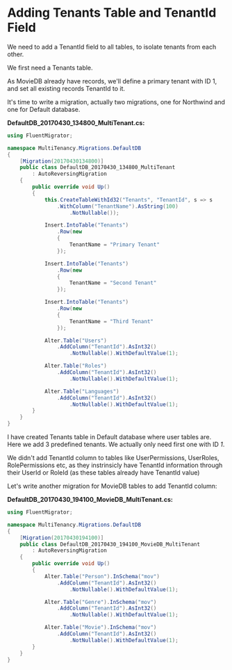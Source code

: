 # Adding Tenants Table and TenantId Field

We need to add a TenantId field to all tables, to isolate tenants from each other.

We first need a Tenants table. 

As MovieDB already have records, we'll define a primary tenant with ID 1, and set all existing records TenantId to it.

It's time to write a migration, actually two migrations, one for Northwind and one for Default database.

**DefaultDB_20170430_134800_MultiTenant.cs:**

```csharp
using FluentMigrator;

namespace MultiTenancy.Migrations.DefaultDB
{
    [Migration(20170430134800)]
    public class DefaultDB_20170430_134800_MultiTenant
        : AutoReversingMigration
    {
        public override void Up()
        {
            this.CreateTableWithId32("Tenants", "TenantId", s => s
                .WithColumn("TenantName").AsString(100)
                    .NotNullable());

            Insert.IntoTable("Tenants")
                .Row(new
                {
                    TenantName = "Primary Tenant"
                });

            Insert.IntoTable("Tenants")
                .Row(new
                {
                    TenantName = "Second Tenant"
                });

            Insert.IntoTable("Tenants")
                .Row(new
                {
                    TenantName = "Third Tenant"
                });

            Alter.Table("Users")
                .AddColumn("TenantId").AsInt32()
                    .NotNullable().WithDefaultValue(1);

            Alter.Table("Roles")
                .AddColumn("TenantId").AsInt32()
                    .NotNullable().WithDefaultValue(1);

            Alter.Table("Languages")
                .AddColumn("TenantId").AsInt32()
                    .NotNullable().WithDefaultValue(1);
        }
    }
}
```

I have created Tenants table in Default database where user tables are. Here we add 3 predefined tenants. We actually only need first one with ID *1*.

We didn't add TenantId column to tables like UserPermissions, UserRoles, RolePermissions etc, as they instrinsicly have TenantId information through their UserId or RoleId (as these tables already have TenantId value)

Let's write another migration for MovieDB tables to add TenantId column:

**DefaultDB_20170430_194100_MovieDB_MultiTenant.cs:**

```csharp
using FluentMigrator;

namespace MultiTenancy.Migrations.DefaultDB
{
    [Migration(20170430194100)]
    public class DefaultDB_20170430_194100_MovieDB_MultiTenant
        : AutoReversingMigration
    {
        public override void Up()
        {
            Alter.Table("Person").InSchema("mov")
                .AddColumn("TenantId").AsInt32()
                    .NotNullable().WithDefaultValue(1);

            Alter.Table("Genre").InSchema("mov")
                .AddColumn("TenantId").AsInt32()
                    .NotNullable().WithDefaultValue(1);

            Alter.Table("Movie").InSchema("mov")
                .AddColumn("TenantId").AsInt32()
                    .NotNullable().WithDefaultValue(1);
        }
    }
}
```